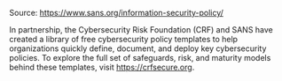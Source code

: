 Source: https://www.sans.org/information-security-policy/

In partnership, the Cybersecurity Risk Foundation (CRF) and SANS have created a library of free cybersecurity policy templates to help organizations quickly define, document, and deploy key cybersecurity policies. To explore the full set of safeguards, risk, and maturity models behind these templates, visit https://crfsecure.org. 